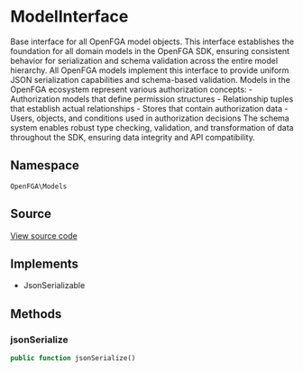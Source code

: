 # ModelInterface

Base interface for all OpenFGA model objects. This interface establishes the foundation for all domain models in the OpenFGA SDK, ensuring consistent behavior for serialization and schema validation across the entire model hierarchy. All OpenFGA models implement this interface to provide uniform JSON serialization capabilities and schema-based validation. Models in the OpenFGA ecosystem represent various authorization concepts: - Authorization models that define permission structures - Relationship tuples that establish actual relationships - Stores that contain authorization data - Users, objects, and conditions used in authorization decisions The schema system enables robust type checking, validation, and transformation of data throughout the SDK, ensuring data integrity and API compatibility.

## Namespace
`OpenFGA\Models`

## Source
[View source code](https://github.com/evansims/openfga-php/blob/main/src/Models/ModelInterface.php)

## Implements
* JsonSerializable



## Methods
### jsonSerialize


```php
public function jsonSerialize()
```





